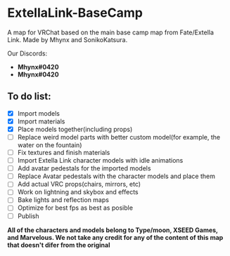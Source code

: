 # ExtellaLink-BaseCamp
A map for VRChat based on the main base camp map from Fate/Extella Link. Made by Mhynx and SonikoKatsura.

Our Discords:
 - **Mhynx#0420**
 - **Mhynx#0420**

## To do list:

- [x] Import models
- [x] Import materials
- [x] Place models together(including props)
- [ ] Replace weird model parts with better custom model(for example, the water on the fountain)
- [ ] Fix textures and finish materials
- [ ] Import Extella Link character models with idle animations
- [ ] Add avatar pedestals for the imported models
- [ ] Replace Avatar pedestals with the character models and place them
- [ ] Add actual VRC props(chairs, mirrors, etc)
- [ ] Work on lightning and skybox and effects
- [ ] Bake lights and reflection maps
- [ ] Optimize for best fps as best as posible
- [ ] Publish

**__All of the characters and models belong to Type/moon, XSEED Games, and Marvelous. We not take any credit for any of the content of this map that doesn't difer from the original__**
